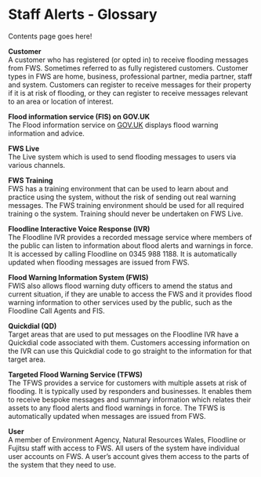 # Staff Alerts - Glossary

Contents page goes here!

**Customer**  
A customer who has registered (or opted in) to receive flooding messages from FWS. Sometimes referred to as fully registered customers. Customer types in FWS are home, business, professional partner, media partner, staff and system. Customers can register to receive messages for their property if it is at risk of flooding, or they can register to receive messages relevant to an area or location of interest.

**Flood information service (FIS) on GOV.UK**  
The Flood information service on [GOV.UK](https://flood-warning-information.service.gov.uk/warnings) displays flood warning information and advice.  

**FWS Live**  
The Live system which is used to send flooding messages to users via various channels. 

**FWS Training**  
FWS has a training environment that can be used to learn about and practice using the system, without the risk of sending out real warning messages. The FWS training environment should be used for all required training o the system. Training should never be undertaken on FWS Live.  

**Floodline Interactive Voice Response (IVR)**  
The Floodline IVR provides a recorded message service where members of the public can listen to information about flood alerts and warnings in force. It is accessed by calling Floodline on 0345 988 1188. It is automatically updated when flooding messages are issued from FWS.

**Flood Warning Information System (FWIS)**  
FWIS also allows flood warning duty officers to amend the status and current situation, if they are unable to access the FWS and it provides flood warning information to other services used by the public, such as the Floodline Call Agents and FIS.

**Quickdial (QD)**  
Target areas that are used to put messages on the Floodline IVR have a Quickdial code associated with them. Customers accessing information on the IVR can use this Quickdial code to go straight to the information for that target area.

**Targeted Flood Warning Service (TFWS)**  
The TFWS provides a service for customers with multiple assets at risk of flooding. It is typically used by responders and businesses. It enables them to receive bespoke messages and summary information which relates their assets to any flood alerts and flood warnings in force. The TFWS is automatically updated when messages are issued from FWS.

**User**  
A member of Environment Agency, Natural Resources Wales, Floodline or Fujitsu staff with access to FWS. All users of the system have individual user accounts on FWS. A user’s account gives them access to the parts of the system that they need to use.
